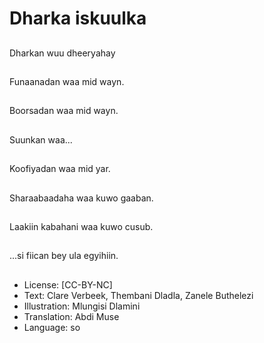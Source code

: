 # Dharka iskuulka

##
Dharkan wuu dheeryahay

##
Funaanadan waa mid wayn.

##
Boorsadan waa mid wayn.

##
Suunkan waa...

##
Koofiyadan waa mid yar.

##
Sharaabaadaha waa kuwo gaaban.

##
Laakiin kabahani waa kuwo cusub.

##
...si fiican bey ula egyihiin.

##
* License: [CC-BY-NC]
* Text: Clare Verbeek, Thembani Dladla, Zanele Buthelezi
* Illustration: Mlungisi Dlamini
* Translation: Abdi Muse
* Language: so

